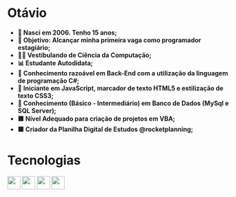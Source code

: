 ## <h1><b>Otávio<b></h1>

- 👋 Nasci em 2006. Tenho 15 anos;
- 🌟 Objetivo: Alcançar minha primeira vaga como programador estagiário;
- 🧑‍🎓 Vestibulando de Ciência da Computação;
- 📊 Estudante Autodidata;
- 📌 Conhecimento razoável em Back-End com a utilização da linguagem de programação C#;
- 📌 Iniciante em JavaScript, marcador de texto HTML5 e estilização de texto CSS3;
- 🎲 Conhecimento (Básico - Intermediário) em Banco de Dados (MySql e SQL Server);
- 🟩 Nível Adequado para criação de projetos em VBA;
- 🟩 Criador da Planilha Digital de Estudos @rocketplanning;

  
## <h1>Tecnologias</h1>
  <img src="https://growiz.com.br/wp-content/uploads/2020/08/kisspng-c-programming-language-logo-microsoft-visual-stud-atlas-portfolio-5b899192d7c600.1628571115357423548838.png" width=30px height=30px>
  <img src="https://cdn-icons-png.flaticon.com/512/174/174854.png" height=30px>
  <img src="![image](https://user-images.githubusercontent.com/101956836/160306421-e7baa5e7-6056-4573-af44-bbc21f478128.png)" height=30px>
  <img src="![image](https://user-images.githubusercontent.com/101956836/160306439-769dc8eb-1221-4524-9f45-4e1e5fec3d79.png)" height=30px>
